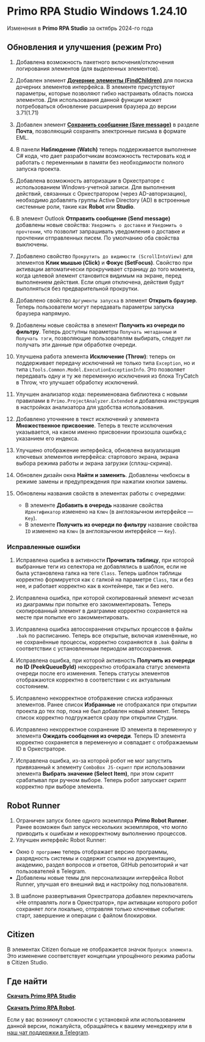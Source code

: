 #  Primo RPA Studio Windows  1.24.10

Изменения в **Primo RPA Studio** за октябрь 2024-го года

## Обновления и улучшения (режим Pro)

1. Добавлена возможность пакетного включения/отключения логирования элементов (для выделенных элементов).  

1. Добавлен элемент [**Дочерние элементы (FindChildren)**](https://docs.primo-rpa.ru/primo-rpa/g_elements/el_basic/els_uiinteraction/el_find_children) для поиска дочерних элементов интерфейса. 
В элементе присутствуют параметры, которые позволяют гибко настраивать область поиска элементов. Для использования данной функции может потребоваться обновление расширения браузера до версии 3.71(1.71)

1. Добавлен элемент [**Сохранить сообщение (Save message)**](https://docs.primo-rpa.ru/primo-rpa/g_elements/el_basic/els_mail/el_savemsg) в разделе **Почта**, позволяющий сохранять электронные письма в формате EML.
1. В панели **Наблюдение (Watch)** теперь поддерживается выполнение C# кода, что дает разработчикам возможность тестировать код и работать с переменными в памяти без необходимости полного запуска проекта.

1. Добавлена возможность авторизации в Оркестраторе с использованием Windows-учетной записи. Для выполнения действий, связанных с Оркестратором (через AD-авторизацию), необходимо добавлять группы Active Directory (AD) в встроенные системные роли, такие как **Robot** или **Studio**.

1. В элемент Outlook **Отправить сообщение (Send message)** добавлены новые свойства: `Уведомить о доставке` и `Уведомить о прочтении`, что позволит запрашивать уведомления о доставке и прочтении отправленных писем. По умолчанию оба свойства выключены.

1. Добавлено свойство `Прокрутить до видимости (ScrollIntoView)` для элементов **Клик мышью (Click)** и **Фокус (SetFocus)**. Cвойство при активации автоматически прокручивает страницу до того момента, когда целевой элемент становится видимым на экране, перед выполнением действия. Если опция отключена, действия будут выполняться без предварительной прокрутки.

1. Добавлено свойство `Аргументы запуска` в элемент **Открыть браузер**. Теперь пользователи могут передавать параметры запуска браузера напрямую.

1. Добавлены новые свойства в элемент **Получить из очереди по фильтру**.
Теперь доступны параметры `Получать метаданные` и `Получать тэги`, позволяющие пользователям выбирать, следует ли получать эти данные при обработке очереди.

1. Улучшена работа элемента **Исключение (Throw)**: теперь он поддерживает передачу исключений не только типа `Exception`, но и типа `LTools.Common.Model.ExecutionExceptionInfo`. Это позволяет передавать одну и ту же переменную исключения из блока TryCatch в Throw, что улучшает обработку исключений.

1. Улучшен анализатор кода: переименована библиотека с новыми правилами в `Primo.ProjectAnalyzer.Extended` и добавлена инструкция в настройках анализатора для удобства использования.

1. Добавлено уточнение в текст исключений у элемента **Множественное присвоение**. Теперь в тексте исключения указывается, на каком именно присвоении произошла ошибка,с указанием его индекса.

1. Улучшено отображение интерфейса, обновлена визуализация ключевых элементов интерфейса: стартового экрана, экрана выбора режима работы и экрана загрузки (сплэш-скрина).

1. Обновлен дизайн окна **Найти и заменить**. Добавлены чекбоксы в режиме замены и предупреждения при нажатии кнопки замены.

1. Обновлены названия свойств в элементах работы с  очередями:
   - В элементе **Добавить в очередь** название свойства `Идентификатор` изменено на `Ключ` (в англоязычном интерфейсе — `Key`).
   - В элементе **Получить из очереди по фильтру** название свойства `ID` изменено на `Ключ` (в англоязычном интерфейсе — `Key`).



### Исправленные ошибки

1. Исправлена ошибка в активности **Прочитать таблицу**, при которой выбранные теги из селектора не добавлялись в шаблон, если не была установлена галка на теге `Class`. Теперь шаблон таблицы корректно формируется как с галкой на параметре `Class`, так и без нее, и работает корректно как в контейнере, так и без него.

1. Исправлена ошибка, при которой скопированный элемент исчезал из диаграммы при попытке его закомментировать. Теперь скопированный элемент в диаграмме корректно сохраняется на месте при попытке его закомментировать.

1. Исправлена ошибка автосохранения открытых процессов в файлы `.bak` по расписанию. Теперь все открытые, включая изменённые, но не сохранённые процессы, корректно сохраняются в `.bak` файлы в соответствии с установленным периодом автосохранения.

1. Исправлена ошибка, при которой активность **Получить из очереди по ID (PeekQueueById)** некорректно отображала статус элемента очереди после его изменения. Теперь статусы элементов отображаются корректно в соответствии с их актуальным состоянием.

1. Исправлено некорректное отображение списка избранных элементов.
Ранее список **Избранные** не отображался при открытии проекта до тех пор, пока не был добавлен новый элемент. Теперь список корректно подгружается сразу при открытии Студии.

1. Исправлено некорректное сохранение ID элемента в переменную у элемента **Ожидать сообщения из очереди**.
Теперь ID элемента корректно сохраняется в переменную и совпадает с отображаемым ID в Оркестраторе.

1. Исправлена ошибка, из-за которой робот не мог запустить привязанный к элементу `ComboBox JS-скрипт` при использовании элемента **Выбрать значение (Select Item)**, при этом скрипт срабатывал при ручном выборе. 
Теперь робот запускает скрипт корректно при выборе элемента.


## Robot Runner

1. Ограничен запуск более одного экземпляра **Primo Robot Runner**. Ранее возможен был запуск нескольких экземпляров, что могло приводить к ошибкам и некорректному выполнению процессов. 
2. Улучшен интерфейс Robot Runner:
  - Окно `О программе` теперь отображает версию программы, разрядность системы и содержит ссылки на документацию, академию, раздел вопросов и ответов, GitHub репозиторий и чат пользователей в Telegram.
  - Добавлены новые темы для персонализации интерфейса Robot Runner, улучшая его внешний вид и настройку под пользователя.
3. В шаблоне развертывания Оркестратора добавлен переключатель «Не отправлять логи в Оркестратор», при активации которого робот сохраняет логи локально, отправляя только ключевые события: старт, завершение и операции с файлом блокировки.

## Citizen 

В элементах Citizen больше не отображается значок `Пропуск элемента`. Это изменение соответствует концепции упрощённого режима работы в Citizen Studio.


## Где найти

[**Скачать Primo RPA Studio**](https://disk.primo-rpa.ru/index.php/s/t9BHBjR6PP06Yax?path=%2FRelease%2FStudio)

[**Скачать Primo RPA Robot**](https://disk.primo-rpa.ru/index.php/s/t9BHBjR6PP06Yax?path=%2FRelease%2FRobot). 


Если у вас возникнут сложности с установкой или использованием данной версии, пожалуйста, обращайтесь к вашему менеджеру или в [наш чат поддержки в Telegram](https://t.me/primo_RPA_chat).




